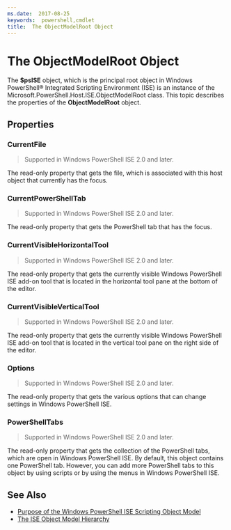 ```yaml
---
ms.date:  2017-08-25
keywords:  powershell,cmdlet
title:  The ObjectModelRoot Object
---
```

# The ObjectModelRoot Object

The **$psISE** object, which is the principal root object in
Windows PowerShell® Integrated Scripting Environment (ISE)
is an instance of the Microsoft.PowerShell.Host.ISE.ObjectModelRoot class.
This topic describes the properties of the **ObjectModelRoot** object.

## Properties

### CurrentFile

> Supported in Windows PowerShell ISE 2.0 and later.

The read-only property that gets the file, which is associated with this host object that currently has the focus.

### CurrentPowerShellTab

> Supported in Windows PowerShell ISE 2.0 and later.

The read-only property that gets the PowerShell tab that has the focus.

### CurrentVisibleHorizontalTool

> Supported in Windows PowerShell ISE 2.0 and later.

The read-only property that gets the currently visible
Windows PowerShell ISE add-on tool that is located in
the horizontal tool pane at the bottom of the editor.

### CurrentVisibleVerticalTool

> Supported in Windows PowerShell ISE 2.0 and later.

The read-only property that gets the currently visible Windows PowerShell ISE add-on tool that is located in the vertical tool pane on the right side of the editor.

### Options

> Supported in Windows PowerShell ISE 2.0 and later.

The read-only property that gets the various options that can change settings in Windows PowerShell ISE.

### PowerShellTabs

> Supported in Windows PowerShell ISE 2.0 and later.

The read-only property that gets the collection of the PowerShell tabs, which are open in Windows PowerShell ISE. By default, this object contains one PowerShell tab. However, you can add more PowerShell tabs to this object by using scripts or by using the menus in Windows PowerShell ISE.

## See Also

- [Purpose of the Windows PowerShell ISE Scripting Object Model](Purpose-of-the-Windows-PowerShell-ISE-Scripting-Object-Model.md)
- [The ISE Object Model Hierarchy](The-ISE-Object-Model-Hierarchy.md)